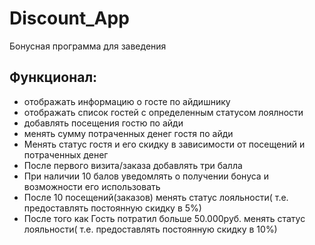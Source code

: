 # Discount_App
Бонусная программа для заведения
## Функционал:
- отображать информацию о госте по айдишнику
- отображать список гостей с определенным статусом лоялности
- добавлять посещения гостю по айди
- менять сумму потраченных денег гостя по айди
- Менять статус гостя и его скидку в зависимости от посещений и потраченных денег
- После первого визита/заказа добавлять три балла
- При наличии 10 балов уведомлять о получении бонуса и возможности его использовать
- После 10 посещений(заказов) менять статус лояльности( т.е. предоставлять постоянную скидку в 5%)
- После того как Гость потратил больше 50.000руб. менять статус лояльности( т.е. предоставлять постоянную скидку в 10%)
